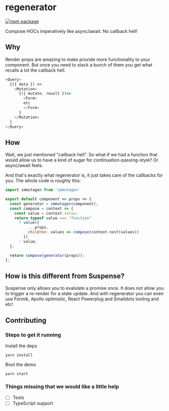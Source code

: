 # regenerator

[![npm package][npm-badge]][npm]

Compose HOCs imperatively like async/await. No callback hell!

[npm-badge]: https://img.shields.io/npm/v/npm-package.png?style=flat-square
[npm]: https://www.npmjs.org/package/npm-package

## Why
Render props are amazing to make provide more functionality to your component. But once you need to 
stack a bunch of them you get what recalls a lot the callback hell.

```js
<Query>
  {({ data }) =>
    <Mutation>
      {({ mutate, reuslt })=>
        <Form>
        etc
        </Form>
      }
    </Mutation>
  }
</Query>
```

## How

Wait, we just mentioned "callback hell". So what if we had a function that would allow us to have a kind of sugar for continuation-passing-style? Or async/await feels.

And that's exactly what regenerator is, it just takes care of the callbacks for you.
The whole code is roughly this:

```js
import immutagen from 'immutagen'

export default component => props => {
  const generator = immutagen(component);
  const compose = context => {
    const value = context.value;
    return typeof value === "function"
      ? value({
          ...props,
          children: values => compose(context.next(values))
        })
      : value;
  };

  return compose(generator(props));
};
```

## How is this different from Suspense?

Suspense only allows you to evalulate a promise once. It does not allow you to trigger a re-render for a state update.
And with regenerator you can even use Formik, Apollo optimistic, React Powerplug and Smalldots tooling and etc!


## Contributing

### Steps to get it running

Install the deps
```
yarn install
```

Boot the demo
```
yarn start
```

### Things missing that we would like a little help

- [ ] Tests
- [ ] TypeScript support
